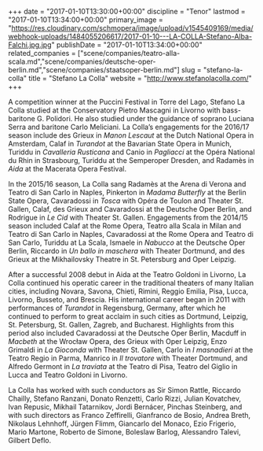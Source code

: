 +++
date = "2017-01-10T13:30:00+00:00"
discipline = "Tenor"
lastmod = "2017-01-10T13:34:00+00:00"
primary_image = "https://res.cloudinary.com/schmopera/image/upload/v1545409169/media/webhook-uploads/1484055206617/2017-01-10---LA-COLLA-Stefano-Alba-Falchi.jpg.jpg"
publishDate = "2017-01-10T13:34:00+00:00"
related_companies = ["scene/companies/teatro-alla-scala.md","scene/companies/deutsche-oper-berlin.md","scene/companies/staatsoper-berlin.md"]
slug = "stefano-la-colla"
title = "Stefano La Colla"
website = "http://www.stefanolacolla.com/"
+++

A competition winner at the Puccini Festival in Torre del Lago, Stefano La Colla studied at the Conservatory Pietro Mascagni in Livorno with bass-baritone G. Polidori. He also studied under the guidance of soprano Luciana Serra and baritone Carlo Meliciani. La Colla’s engagements for the 2016/17 season include des Grieux in *Manon Lescaut* at the Dutch National Opera in Amsterdam, Calaf in *Turandot* at the Bavarian State Opera in Munich, Turiddu in *Cavalleria Rusticana* and Canio in *Pagliacci* at the Opéra National du Rhin in Strasbourg, Turiddu at the Semperoper Dresden, and Radamès in *Aida* at the Macerata Opera Festival.

In the 2015/16 season, La Colla sang Radamès at the Arena di Verona and Teatro di San Carlo in Naples, Pinkerton in *Madama Butterfly* at the Berlin State Opera, Cavaradossi in *Tosca* with Opéra de Toulon and Theater St. Gallen, Calaf, des Grieux and Cavaradossi at the Deutsche Oper Berlin, and Rodrigue in *Le Cid* with Theater St. Gallen. Engagements from the 2014/15 season included Calaf at the Rome Opera, Teatro alla Scala in Milan and Teatro di San Carlo in Naples, Cavaradossi at the Rome Opera and Teatro di San Carlo, Turiddu at La Scala, Ismaele in *Nabucco* at the Deutsche Oper Berlin, Riccardo in *Un ballo in maschera* with Theater Dortmund, and des Grieux at the Mikhailovsky Theatre in St. Petersburg and Oper Leipzig.

After a successful 2008 debut in Aida at the Teatro Goldoni in Livorno, La Colla continued his operatic career in the traditional theaters of many Italian cities, including Novara, Savona, Chieti, Rimini, Reggio Emilia, Pisa, Lucca, Livorno, Busseto, and Brescia. His international career began in 2011 with performances of *Turandot* in Regensburg, Germany, after which he continued to perform to great acclaim in such cities as Dortmund, Leipzig, St. Petersburg, St. Gallen, Zagreb, and Bucharest. Highlights from this period also included Cavaradossi at the Deutsche Oper Berlin, Macduff in *Macbeth* at the Wrocław Opera, des Grieux with Oper Leipzig, Enzo Grimaldi in *La Gioconda* with Theater St. Gallen, Carlo in *I masnadieri* at the Teatro Regio in Parma, Manrico in *Il trovatore* with Theater Dortmund, and Alfredo Germont in *La traviata* at the Teatro di Pisa, Teatro del Giglio in Lucca and Teatro Goldoni in Livorno.

La Colla has worked with such conductors as Sir Simon Rattle, Riccardo Chailly, Stefano Ranzani, Donato Renzetti, Carlo Rizzi, Julian Kovatchev, Ivan Repusic, Mikhail Tatarnikov, Jordi Bernácer, Pinchas Steinberg, and with such directors as Franco Zeffirelli, Gianfranco de Bosio, Andrea Breth, Nikolaus Lehnhoff, Jürgen Flimm, Giancarlo del Monaco, Ezio Frigerio, Mario Martone, Roberto de Simone, Boleslaw Barlog, Alessandro Talevi, Gilbert Deflo.
